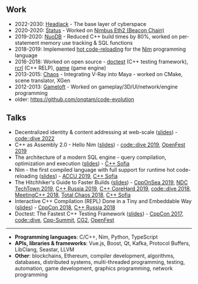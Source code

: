 ## Work

- 2022-2030: [Headjack](https://onqtam.github.io/headjack/) - The base layer of cyberspace
- 2020-2020: [Status](https://status.im/) - Worked on [Nimbus Eth2 (Beacon Chain)](https://github.com/status-im/nimbus-eth2)
- 2019-2020: [NuoDB](https://en.wikipedia.org/wiki/NuoDB) - Reduced C++ build times by 80%, worked on per-statement memory use tracking & SQL functions
- 2018-2019: Implemented [hot code-reloading](https://github.com/nim-lang/Nim/issues/8927) for the [Nim](https://github.com/nim-lang/Nim) programming language
- 2016-2018: Worked on open source - [doctest](https://github.com/doctest/doctest) (C++ testing framework), [rcrl](https://github.com/onqtam/rcrl) (C++ RELP), [game](https://github.com/onqtam/game) (game engine)
- 2013-2015: [Chaos](https://www.chaos.com/) - Integrating V-Ray into Maya - worked on CMake, scene translator, XGen
- 2012-2013: [Gameloft](https://www.gameloft.com/) - Worked on gameplay/3D/UI/network/engine programming
- older: https://github.com/onqtam/code-evolution

## Talks

- Decentralized identity & content addressing at web-scale ([slides](https://docs.google.com/presentation/d/1HmZhf1hDPMpnGWa1dGpDzhFfvY8I4aCUxdLu77y98Ls)) - [code::dive 2022](https://codedive.pl/2022/decentralized-identity-content-addressing-at-web-scale-with-a-non-financial-app-specific-blockchain)
- C++ as Assembly 2.0 - Hello Nim ([slides](https://slides.com/onqtam/hello_nim)) - [code::dive 2019](https://www.youtube.com/watch?v=8SoJR3sCaR4), [OpenFest 2019](https://www.openfest.org/2019/bg/full-schedule-bg/#lecture-482)
- The architecture of a modern SQL engine - query compilation, optimization and execution ([slides](https://drive.google.com/open?id=1L2msjsKHgPijs0v36CCnRlB_Uo9xdWsZ)) - [C++ Sofia](https://www.facebook.com/events/1821417864668886/)
- Nim - the first compiled language with full support for runtime hot code-reloading ([slides](https://slides.com/onqtam/nim_hot_code_reloading)) - [ACCU 2019](https://www.youtube.com/watch?v=7WgCt0Wooeo), [C++ Sofia](https://www.facebook.com/events/419768852117295/)
- The Hitchhiker's Guide to Faster Builds ([slides](https://slides.com/onqtam/faster_builds)) - [CppOnSea 2019](https://www.youtube.com/watch?v=anbOy47fBYI), [NDC TechTown 2019](https://www.youtube.com/watch?v=RTv_-0ITokk), [C++ Russia 2019](https://www.youtube.com/watch?v=5rRLHRRqg5A), [C++ CoreHard 2019](https://www.youtube.com/watch?v=tp9ZoQ6HJM4), [code::dive 2018](https://www.youtube.com/watch?v=WSFbNhCbdJM), [MeetingC++ 2018](https://www.youtube.com/watch?v=WY2SluG-Dv0), [Total Chaos 2018](https://www.youtube.com/watch?v=E8I3NJf-uQw), [C++ Sofia](https://www.facebook.com/events/2007016415983260/)
- Interactive C++ Compilation (REPL) Done in a Tiny and Embeddable Way ([slides](https://slides.com/onqtam/2018_interactive_cpp_compiler)) - [CppCon 2018](https://www.youtube.com/watch?v=UEuA0yuw_O0), [C++ Russia 2018](https://2018.cppconf-piter.ru/talks/viktor-kirilov.html)
- Doctest: The Fastest C++ Testing Framework ([slides](https://slides.com/onqtam/2017_cppcon_doctest)) - [CppCon 2017](https://www.youtube.com/watch?v=eH1CxEC29l8), [code::dive](
https://www.youtube.com/watch?v=MYLu80dZqJ8), [Cpp-Summit](http://bj2017.cpp-summit.org/en), [CG2](https://www.youtube.com/watch?v=bfA3qW3uhwg), [OpenFest](https://www.youtube.com/watch?v=iw6f2pxMmLs)

---

- **Programming languages**:
C/C++, Nim, Python, TypeScript
- **APIs, libraries & frameworks**:
Vue.js, Boost, Qt, Kafka, Protocol Buffers, LibClang, Seastar, LLVM
- **Other**: blockchains, Ethereum, compiler development, algorithms, databases, distributed systems, multi-threaded programming, testing, automation, game development, graphics programming, network programming

